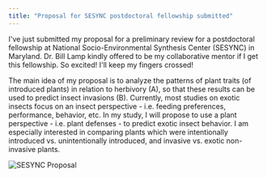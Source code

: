 ```yaml
---
title: "Proposal for SESYNC postdoctoral fellowship submitted"
---
```


I've just submitted my proposal for a preliminary review for a postdoctoral fellowship at National
Socio-Environmental Synthesis Center (SESYNC) in Maryland.<!--more--> Dr. Bill Lamp kindly offered to be my
collaborative mentor if I get this fellowship. So excited! I'll keep my fingers crossed!

The main idea of my proposal is to analyze the patterns of plant traits (of introduced plants) in
relation to herbivory (A), so that these results can be used to predict insect invasions (B).
Currently, most studies on exotic insects focus on an insect perspective - i.e. feeding preferences,
performance, behavior, etc. In my study, I will propose to use a plant perspective - i.e. plant
defenses - to predict exotic insect behavior. I am especially interested in comparing plants which
were intentionally introduced vs. unintentionally introduced, and invasive vs. exotic non-invasive
plants.

<img src="{{ '/assets/content/blog/sesync-proposal.png' | relative_url }}"
  class="border-0 img-fluid mx-auto d-block" alt="SESYNC Proposal">

